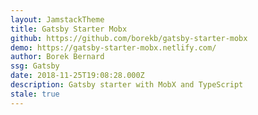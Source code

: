 ```yaml
---
layout: JamstackTheme
title: Gatsby Starter Mobx
github: https://github.com/borekb/gatsby-starter-mobx
demo: https://gatsby-starter-mobx.netlify.com/
author: Borek Bernard
ssg: Gatsby
date: 2018-11-25T19:08:28.000Z
description: Gatsby starter with MobX and TypeScript
stale: true
---
```


